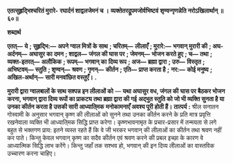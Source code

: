 **एतत्सुहृद्भिश्चरितं मुरारे-** **रघार्दनं शाद्वलजेमनं च ।** **व्यक्तेतरद्रूपमजोर्वभिष्टवं** **शृण्वन्गृणन्नेति नरोऽखिलार्थान् ॥ ६०॥** 

**शब्दार्थ** 

**एतत्—** **ये** **; सुहृद्भि:—** **अपने ग्वाल मित्रों के साथ** **; चरितम्—** **लीलाएँ** **; मुरारे:—** **भगवान् मुरारी की** **; अघ-अर्दनम्—** **अघासुर का** **दमन** **; शाद्वल—** **जंगल की घास पर** **; जेमनम्—** **भोजन करते हुए** **; च—** **तथा** **; व्यक्त-इतरत्—** **अलौकिक** **; रूपम्—** **भगवान् का** **दिव्य रूप** **; अज—** **ब्रह्मा द्वारा** **; उरु—** **विस्तृत** **; अभिष्टवम्—** **स्तुति** **; शृण्वन्—** **श्रवण** **; गृणन्—** **कीर्तन** **; एति—** **प्राप्त करता है** **;** **नर:—** **कोई मनुष्य** **; अखिल-अर्थान्—** **सारी मनवांछित वस्तुएँ।** **.** 

**मुरारी द्वारा ग्वालबालों के साथ सश्पन्न इन लीलाओं को** — **यथा अघासुर वध, जंगल की** **घास पर बैठकर भोजन करना, भगवान् द्वारा दिव्य रूपों का प्राकट्य तथा ब्रह्मा द्वारा की गई** **अद्भुत स्तुति को जो भी व्यक्ति सुनता है या उनका कीर्तन करता है उसकी सारी आध्याति्मक** **मनोकामनाएँ अवश्य पूरी होती हैं।** **तात्पर्य :** श्रील सनातन गोस्वामी के अनुसार भगवान् कृष्ण की लीलाओं को सुनने तथा उनका कीर्तन करने के प्रति मात्र प्रवृत्ति रखनेवाला व्यक्ति भी आध्याति्मक सिद्धि प्राप्त करेगा। कृष्णभावनामृत के प्रचार-प्रसार में तन्मयता से लगे बहुत से भक्तगण प्राय: इतने व्यस्त रहते हैं कि वे जी भरकर भगवान् की लीलाओं का कीर्तन तथा श्रवण नहीं कर पाते। किन्तु केवल भगवान् कृष्ण का सदैव कीर्तन एवं श्रवण करने की प्रबल इच्छा के कारण वे आध्यात्मिक सिद्धि लाभ करेंगे। किन्तु जहाँ तक सश्भव हो, भगवान् की इन दिव्य लीलाओं का वास्तविक उच्चारण करना चाहिए।  